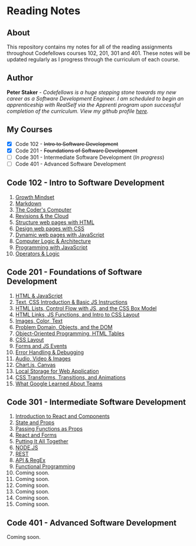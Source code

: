# **Reading Notes**

## About

This repository contains my notes for all of the reading assignments throughout Codefellows courses 102, 201, 301 and 401. These notes will be updated regularly as I progress through the curriculum of each course.

## Author

**Peter Staker** -
*Codefellows is a huge stepping stone towards my new career as a Software Development Engineer. I am scheduled to begin an apprenticeship with RealSelf via the Apprenti program upon successful completion of the curriculum. View my github profile [here](https://github.com/peterjast).*

## My Courses

- [x]  Code 102 - ~~Intro to Software Development~~
- [x]  Code 201 - ~~Foundations of Software Development~~
- [ ]  Code 301 - Intermediate Software Development (*In progress*)
- [ ]  Code 401 - Advanced Software Development

## **Code 102 - Intro to Software Development**

1. [Growth Mindset](code-102/growthmindset.md)
1. [Markdown](code-102/class01.md)
1. [The Coder's Computer](code-102/class02.md)
1. [Revisions & the Cloud](code-12/class03.md)
1. [Structure web pages with HTML](code-102/class04.md)
1. [Design web pages with CSS](code-102/class05.md)
1. [Dynamic web pages with JavaScript](code-102/class06a.md)
1. [Computer Logic & Architecture](code-102/class06b.md)
1. [Programming with JavaScript](code-102/class07.md)
1. [Operators & Logic](code-102/class08.md)

## **Code 201 - Foundations of Software Development**

1. [HTML & JavaScript](code-201/class-01.md)
1. [Text, CSS Introduction & Basic JS Instructions](code-201/class-02.md)
1. [HTML Lists, Control Flow with JS, and the CSS Box Model](code-201/class-03.md)
1. [HTML Links, JS Functions, and Intro to CSS Layout](code-201/class-04.md)
1. [Images, Color, Text](code-201/class-05.md)
1. [Problem Domain, Objects, and the DOM](code-201/class-06.md)
1. [Object-Oriented Programming, HTML Tables](code-201/class-07.md)
1. [CSS Layout](code-201/class-08.md)
1. [Forms and JS Events](code-201/class-09.md)
1. [Error Handling & Debugging](code-201/class-10.md)
1. [Audio, Video & Images](code-201/class-11.md)
1. [Chart.js, Canvas](code-201/class-12.md)
1. [Local Storage for Web Application](code-201/class-13.md)
1. [CSS Transforms, Transitions, and Animations](code-201/class-14a.md)
1. [What Google Learned About Teams](code-201/class-14b.md)

## **Code 301 - Intermediate Software Development**

1. [Introduction to React and Components](code-301/class-01.md)
1. [State and Props](code-301/class-02.md)
1. [Passing Functions as Props](code-301/class-03.md)
1. [React and Forms](code-301/class-04.md)
1. [Putting It All Together](code-301/class-05.md)
1. [NODE.JS](code-301/class-06.md)
1. [REST](code-301/class-07.md)
1. [API & RegEx](code-301/class-08.md)
1. [Functional Programming](code-301/class-09.md)
1. Coming soon.
1. Coming soon.
1. Coming soon.
1. Coming soon.
1. Coming soon.
1. Coming soon.

## **Code 401 - Advanced Software Development**

Coming soon.
